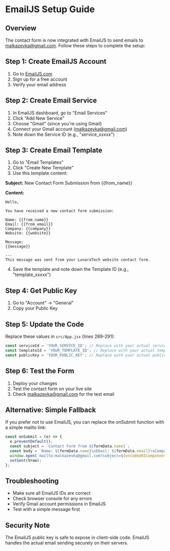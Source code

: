 # EmailJS Setup Guide

## Overview
The contact form is now integrated with EmailJS to send emails to malkazevka@gmail.com. Follow these steps to complete the setup:

## Step 1: Create EmailJS Account
1. Go to [EmailJS.com](https://www.emailjs.com/)
2. Sign up for a free account
3. Verify your email address

## Step 2: Create Email Service
1. In EmailJS dashboard, go to "Email Services"
2. Click "Add New Service"
3. Choose "Gmail" (since you're using Gmail)
4. Connect your Gmail account (malkazevka@gmail.com)
5. Note down the Service ID (e.g., "service_xxxxx")

## Step 3: Create Email Template
1. Go to "Email Templates"
2. Click "Create New Template"
3. Use this template content:

**Subject:** New Contact Form Submission from {{from_name}}

**Content:**
```
Hello,

You have received a new contact form submission:

Name: {{from_name}}
Email: {{from_email}}
Company: {{company}}
Website: {{website}}

Message:
{{message}}

---
This message was sent from your LunaraTech website contact form.
```

4. Save the template and note down the Template ID (e.g., "template_xxxxx")

## Step 4: Get Public Key
1. Go to "Account" → "General"
2. Copy your Public Key

## Step 5: Update the Code
Replace these values in `src/App.jsx` (lines 289-291):

```javascript
const serviceId = 'YOUR_SERVICE_ID'; // Replace with your actual service ID
const templateId = 'YOUR_TEMPLATE_ID'; // Replace with your actual template ID  
const publicKey = 'YOUR_PUBLIC_KEY'; // Replace with your actual public key
```

## Step 6: Test the Form
1. Deploy your changes
2. Test the contact form on your live site
3. Check malkazevka@gmail.com for the test email

## Alternative: Simple Fallback
If you prefer not to use EmailJS, you can replace the onSubmit function with a simple mailto link:

```javascript
const onSubmit = (e) => {
  e.preventDefault();
  const subject = `Contact Form from ${formData.name}`;
  const body = `Name: ${formData.name}\nEmail: ${formData.email}\nCompany: ${formData.company}\nWebsite: ${formData.website}\n\nMessage:\n${formData.message}`;
  window.open(`mailto:malkazevka@gmail.com?subject=${encodeURIComponent(subject)}&body=${encodeURIComponent(body)}`);
  setSent(true);
};
```

## Troubleshooting
- Make sure all EmailJS IDs are correct
- Check browser console for any errors
- Verify Gmail account permissions in EmailJS
- Test with a simple message first

## Security Note
The EmailJS public key is safe to expose in client-side code. EmailJS handles the actual email sending securely on their servers.
